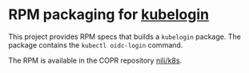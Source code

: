 # RPM packaging for [kubelogin](https://github.com/int128/kubelogin)

This project provides RPM specs that builds a `kubelogin` package. The
package contains the `kubectl oidc-login` command.

The RPM is available in the COPR repository [nili/k8s](https://copr.fedoraproject.org/coprs/nili/k8s/).
